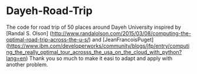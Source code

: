 # Dayeh-Road-Trip
The code for road trip of 50 places around Dayeh University inspired by [Randal S. Olson] (http://www.randalolson.com/2015/03/08/computing-the-optimal-road-trip-across-the-u-s/) and [JeanFrancoisPuget] (https://www.ibm.com/developerworks/community/blogs/jfp/entry/computing_the_really_optimal_tour_acrosss_the_usa_on_the_cloud_with_python?lang=en) 
Thank you so much to make it easi to adapt and apply with another problem.
